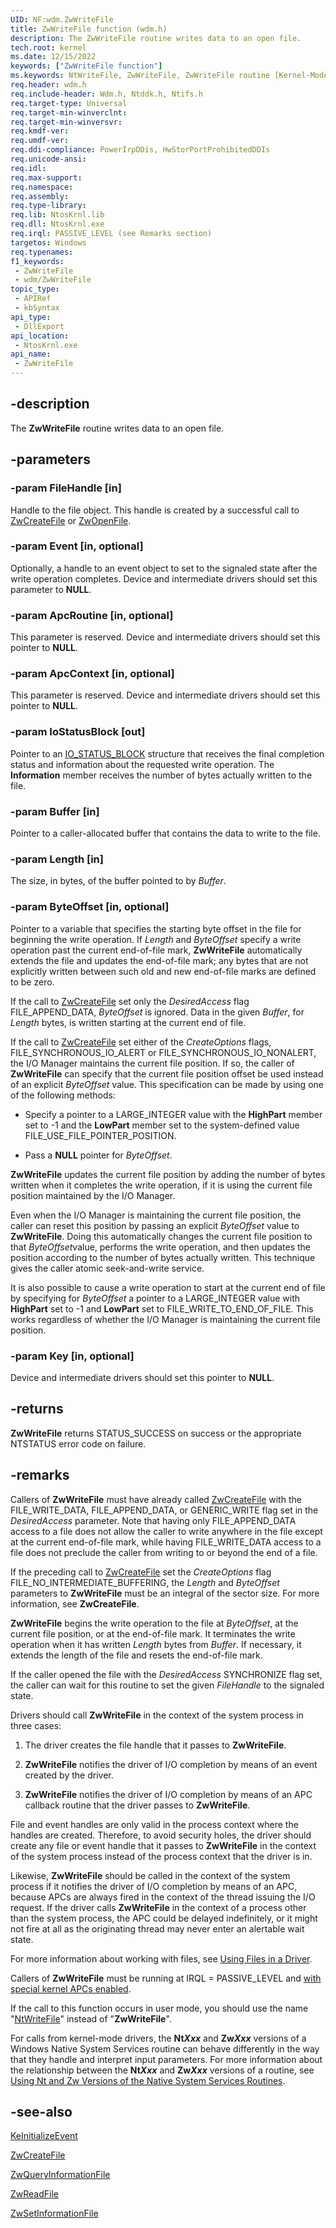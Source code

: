 ```yaml
---
UID: NF:wdm.ZwWriteFile
title: ZwWriteFile function (wdm.h)
description: The ZwWriteFile routine writes data to an open file.
tech.root: kernel
ms.date: 12/15/2022
keywords: ["ZwWriteFile function"]
ms.keywords: NtWriteFile, ZwWriteFile, ZwWriteFile routine [Kernel-Mode Driver Architecture], k111_97437555-3cb5-497b-8ebb-c683771da9f4.xml, kernel.zwwritefile, wdm/NtWriteFile, wdm/ZwWriteFile
req.header: wdm.h
req.include-header: Wdm.h, Ntddk.h, Ntifs.h
req.target-type: Universal
req.target-min-winverclnt:
req.target-min-winversvr: 
req.kmdf-ver: 
req.umdf-ver: 
req.ddi-compliance: PowerIrpDDis, HwStorPortProhibitedDDIs
req.unicode-ansi: 
req.idl: 
req.max-support: 
req.namespace: 
req.assembly: 
req.type-library: 
req.lib: NtosKrnl.lib
req.dll: NtosKrnl.exe
req.irql: PASSIVE_LEVEL (see Remarks section)
targetos: Windows
req.typenames: 
f1_keywords:
 - ZwWriteFile
 - wdm/ZwWriteFile
topic_type:
 - APIRef
 - kbSyntax
api_type:
 - DllExport
api_location:
 - NtosKrnl.exe
api_name:
 - ZwWriteFile
---
```


## -description

The **ZwWriteFile** routine writes data to an open file.

## -parameters

### -param FileHandle [in]

Handle to the file object. This handle is created by a successful call to [ZwCreateFile](/windows-hardware/drivers/ddi/ntifs/nf-ntifs-ntcreatefile) or [ZwOpenFile](/windows-hardware/drivers/ddi/ntifs/nf-ntifs-ntopenfile).

### -param Event [in, optional]

Optionally, a handle to an event object to set to the signaled state after the write operation completes. Device and intermediate drivers should set this parameter to **NULL**.

### -param ApcRoutine [in, optional]

This parameter is reserved. Device and intermediate drivers should set this pointer to **NULL**.

### -param ApcContext [in, optional]

This parameter is reserved. Device and intermediate drivers should set this pointer to **NULL**.

### -param IoStatusBlock [out]

Pointer to an [IO_STATUS_BLOCK](/windows-hardware/drivers/ddi/wdm/ns-wdm-_io_status_block) structure that receives the final completion status and information about the requested write operation. The **Information** member receives the number of bytes actually written to the file.

### -param Buffer [in]

Pointer to a caller-allocated buffer that contains the data to write to the file.

### -param Length [in]

The size, in bytes, of the buffer pointed to by *Buffer*.

### -param ByteOffset [in, optional]

Pointer to a variable that specifies the starting byte offset in the file for beginning the write operation. If *Length* and *ByteOffset* specify a write operation past the current end-of-file mark, **ZwWriteFile** automatically extends the file and updates the end-of-file mark; any bytes that are not explicitly written between such old and new end-of-file marks are defined to be zero.

If the call to [ZwCreateFile](/windows-hardware/drivers/ddi/ntifs/nf-ntifs-ntcreatefile) set only the *DesiredAccess* flag FILE_APPEND_DATA, *ByteOffset* is ignored. Data in the given *Buffer*, for *Length* bytes, is written starting at the current end of file.

If the call to [ZwCreateFile](/windows-hardware/drivers/ddi/ntifs/nf-ntifs-ntcreatefile) set either of the *CreateOptions* flags, FILE_SYNCHRONOUS_IO_ALERT or FILE_SYNCHRONOUS_IO_NONALERT, the I/O Manager maintains the current file position. If so, the caller of **ZwWriteFile** can specify that the current file position offset be used instead of an explicit *ByteOffset* value. This specification can be made by using one of the following methods:

- Specify a pointer to a LARGE_INTEGER value with the **HighPart** member set to -1 and the **LowPart** member set to the system-defined value FILE_USE_FILE_POINTER_POSITION.

- Pass a **NULL** pointer for *ByteOffset*.

**ZwWriteFile** updates the current file position by adding the number of bytes written when it completes the write operation, if it is using the current file position maintained by the I/O Manager.

Even when the I/O Manager is maintaining the current file position, the caller can reset this position by passing an explicit *ByteOffset* value to **ZwWriteFile**. Doing this automatically changes the current file position to that *ByteOffset*value, performs the write operation, and then updates the position according to the number of bytes actually written. This technique gives the caller atomic seek-and-write service.

It is also possible to cause a write operation to start at the current end of file by specifying for *ByteOffset* a pointer to a LARGE_INTEGER value with **HighPart** set to -1 and **LowPart** set to FILE_WRITE_TO_END_OF_FILE. This works regardless of whether the I/O Manager is maintaining the current file position.

### -param Key [in, optional]

Device and intermediate drivers should set this pointer to **NULL**.

## -returns

**ZwWriteFile** returns STATUS_SUCCESS on success or the appropriate NTSTATUS error code on failure.

## -remarks

Callers of **ZwWriteFile** must have already called [ZwCreateFile](/windows-hardware/drivers/ddi/ntifs/nf-ntifs-ntcreatefile) with the FILE_WRITE_DATA, FILE_APPEND_DATA, or GENERIC_WRITE flag set in the *DesiredAccess* parameter. Note that having only FILE_APPEND_DATA access to a file does not allow the caller to write anywhere in the file except at the current end-of-file mark, while having FILE_WRITE_DATA access to a file does not preclude the caller from writing to or beyond the end of a file.

If the preceding call to [ZwCreateFile](/windows-hardware/drivers/ddi/ntifs/nf-ntifs-ntcreatefile) set the *CreateOptions* flag FILE_NO_INTERMEDIATE_BUFFERING, the *Length* and *ByteOffset* parameters to **ZwWriteFile** must be an integral of the sector size. For more information, see **ZwCreateFile**.

**ZwWriteFile** begins the write operation to the file at *ByteOffset*, at the current file position, or at the end-of-file mark. It terminates the write operation when it has written *Length* bytes from *Buffer*. If necessary, it extends the length of the file and resets the end-of-file mark.

If the caller opened the file with the *DesiredAccess* SYNCHRONIZE flag set, the caller can wait for this routine to set the given *FileHandle* to the signaled state.

Drivers should call **ZwWriteFile** in the context of the system process in three cases:

1. The driver creates the file handle that it passes to **ZwWriteFile**.

1. **ZwWriteFile** notifies the driver of I/O completion by means of an event created by the driver.

1. **ZwWriteFile** notifies the driver of I/O completion by means of an APC callback routine that the driver passes to **ZwWriteFile**.

File and event handles are only valid in the process context where the handles are created. Therefore, to avoid security holes, the driver should create any file or event handle that it passes to **ZwWriteFile** in the context of the system process instead of the process context that the driver is in.

Likewise, **ZwWriteFile** should be called in the context of the system process if it notifies the driver of I/O completion by means of an APC, because APCs are always fired in the context of the thread issuing the I/O request. If the driver calls **ZwWriteFile** in the context of a process other than the system process, the APC could be delayed indefinitely, or it might not fire at all as the originating thread may never enter an alertable wait state.

For more information about working with files, see [Using Files in a Driver](/windows-hardware/drivers/kernel/using-files-in-a-driver).

Callers of **ZwWriteFile** must be running at IRQL = PASSIVE_LEVEL and [with special kernel APCs enabled](/windows-hardware/drivers/kernel/disabling-apcs).

If the call to this function occurs in user mode, you should use the name "[NtWriteFile](/windows-hardware/drivers/ddi/ntifs/nf-ntifs-ntwritefile)" instead of "**ZwWriteFile**".

For calls from kernel-mode drivers, the **Nt*Xxx*** and **Zw*Xxx*** versions of a Windows Native System Services routine can behave differently in the way that they handle and interpret input parameters. For more information about the relationship between the **Nt*Xxx*** and **Zw*Xxx*** versions of a routine, see [Using Nt and Zw Versions of the Native System Services Routines](/windows-hardware/drivers/kernel/using-nt-and-zw-versions-of-the-native-system-services-routines).

## -see-also

[KeInitializeEvent](/windows-hardware/drivers/ddi/wdm/nf-wdm-keinitializeevent)

[ZwCreateFile](/windows-hardware/drivers/ddi/ntifs/nf-ntifs-ntcreatefile)

[ZwQueryInformationFile](/windows-hardware/drivers/ddi/ntifs/nf-ntifs-ntqueryinformationfile)

[ZwReadFile](/windows-hardware/drivers/ddi/ntifs/nf-ntifs-ntreadfile)

[ZwSetInformationFile](/windows-hardware/drivers/ddi/ntifs/nf-ntifs-ntsetinformationfile)
